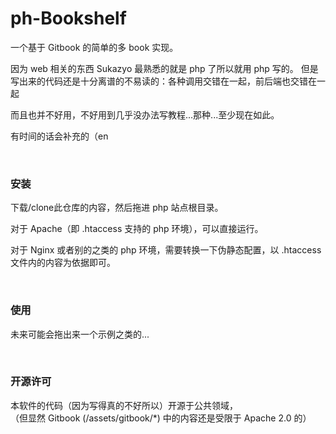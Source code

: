 # ph-Bookshelf

一个基于 Gitbook 的简单的多 book 实现。

因为 web 相关的东西 Sukazyo 最熟悉的就是 php 了所以就用 php 写的。
但是写出来的代码还是十分离谱的不易读的：各种调用交错在一起，前后端也交错在一起

而且也并不好用，不好用到几乎没办法写教程...那种...至少现在如此。

有时间的话会补充的（en

<br/>

### 安装

下载/clone此仓库的内容，然后拖进 php 站点根目录。

对于 Apache（即 .htaccess 支持的 php 环境），可以直接运行。

对于 Nginx 或者别的之类的 php 环境，需要转换一下伪静态配置，以 .htaccess 文件内的内容为依据即可。

<br/>

### 使用

未来可能会拖出来一个示例之类的...

<br/>

### 开源许可

本软件的代码（因为写得真的不好所以）开源于公共领域，<br/>
（但显然 Gitbook (/assets/gitbook/*) 中的内容还是受限于 Apache 2.0 的）
